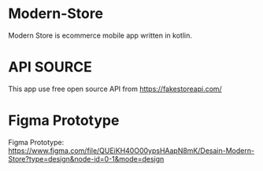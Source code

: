# Modern-Store
Modern Store is ecommerce mobile app written in kotlin.

# API SOURCE
This app use free open source API from https://fakestoreapi.com/

# Figma Prototype
Figma Prototype: https://www.figma.com/file/QUEiKH40O00ypsHAapN8mK/Desain-Modern-Store?type=design&node-id=0-1&mode=design
